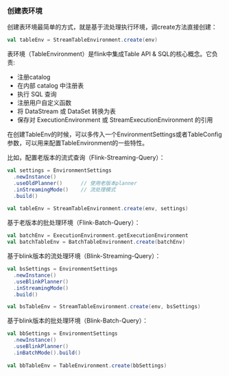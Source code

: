 ### 创建表环境

创建表环境最简单的方式，就是基于流处理执行环境，调create方法直接创建：

```scala
val tableEnv = StreamTableEnvironment.create(env)
```

表环境（TableEnvironment）是flink中集成Table API & SQL的核心概念。它负责:

* 注册catalog
* 在内部 catalog 中注册表
* 执行 SQL 查询
* 注册用户自定义函数
* 将 DataStream 或 DataSet 转换为表
* 保存对 ExecutionEnvironment 或 StreamExecutionEnvironment 的引用

在创建TableEnv的时候，可以多传入一个EnvironmentSettings或者TableConfig参数，可以用来配置TableEnvironment的一些特性。

比如，配置老版本的流式查询（Flink-Streaming-Query）：

```scala
val settings = EnvironmentSettings
  .newInstance()
  .useOldPlanner()      // 使用老版本planner
  .inStreamingMode()    // 流处理模式
  .build()
  
val tableEnv = StreamTableEnvironment.create(env, settings)
```

基于老版本的批处理环境（Flink-Batch-Query）：

```scala
val batchEnv = ExecutionEnvironment.getExecutionEnvironment
val batchTableEnv = BatchTableEnvironment.create(batchEnv)
```

基于blink版本的流处理环境（Blink-Streaming-Query）：

```scala
val bsSettings = EnvironmentSettings
  .newInstance()
  .useBlinkPlanner()
  .inStreamingMode()
  .build()

val bsTableEnv = StreamTableEnvironment.create(env, bsSettings)
```

基于blink版本的批处理环境（Blink-Batch-Query）：

```scala
val bbSettings = EnvironmentSettings
  .newInstance()
  .useBlinkPlanner()
  .inBatchMode().build()
  
val bbTableEnv = TableEnvironment.create(bbSettings)
```

